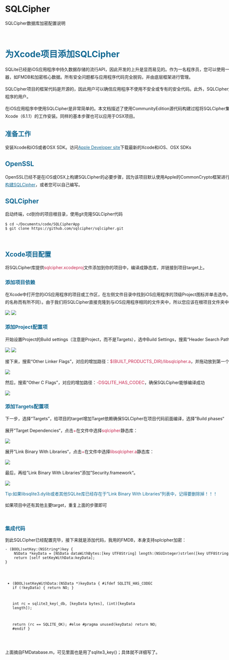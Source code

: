 # SQLCipher
SQLCipher数据库加密配置说明

<!DOCTYPE html>
<html>
<body>
<div style="width: 1200px;">
	<br>
	<h1 style="color: #146a94;">为Xcode项目添加SQLCipher</h1>
	<p style="line-height: 25px;">SQLite已经是iOS应用程序中持久数据存储的流行API，因此开发的上升是显而易见的。作为一名程序员，您可以使用一个稳定的，经过充分记录的API，它可以在Objective-C中提供许多好的包装器，如FMDB和加密核心数据。所有安全问题都与应用程序代码完全脱钩，并由底层框架进行管理。
	<p style="line-height: 25px;">SQLCipher项目的框架代码是开源的，因此用户可以确信应用程序不使用不安全或专有的安全代码。此外，SQLCipher还可以在Android，Linux，OSX和Windows上编译，用于开发跨平台应用程序的用户。</p>
	<p style="line-height: 25px;">在iOS应用程序中使用SQLCipher是非常简单的。本文档描述了使用CommunityEdition源代码构建过程将SQLCipher集成到现有的iOS项目中。本教程假定您熟悉基本的iOS应用程序开发和Xcode（6.1.1）的工作安装。同样的基本步骤也可以应用于OSX项目。</p>
	<h2 style="color: #146a94;">准备工作</h2>
	<p style="line-height: 25px;">安装Xcode和iOS或者OSX SDK。访问<a style="color: #146a94;" href="https://developer.apple.com/xcode/">Apple Developer site</a>下载最新的Xcode和iOS、OSX SDKs</p>
	<h2 style="color: #146a94;">OpenSSL</h2>
	<p style="line-height: 25px;">OpenSSL已经不是在iOS或OSX上构建SQLCipher的必要步骤，因为该项目默认使用Apple的CommonCrypto框架进行硬件加速加密。如果您愿意，您仍然可以使用<a style="color: #146a94;" href="https://www.zetetic.net/blog/2013/6/27/sqlcipher-220-release.html">其他加密程序（如OpenSSL）构建SQLCipher</a>，或者您可以自己编写。</p>
	<h2 style="color: #146a94;">SQLCipher</h2>
	<p style="line-height: 25px;">启动终端，cd到你的项目根目录，使用git克隆SQLCipher代码</p>
	<pre><code>$ cd ~/Documents/code/SQLCipherApp
$ git clone https://github.com/sqlcipher/sqlcipher.git</code></pre>
<br>
	<h2 style="color: #146a94;">Xcode项目配置</h2>
	<p style="line-height: 25px;">将SQLCipher库提供<font color="#c7254e">sqlcipher.xcodeproj</font>文件添加到你的项目中，编译成静态库，并链接到项目target上。</p>
	<h3 style="color: #146a94;">添加项目依赖</h3>
	<p style="line-height: 25px;">在Xcode中打开您的iOS应用程序的项目或工作区，在左侧文件目录中找到iOS应用程序的顶级Project图标并单击选中。右键单击该处，然后选择<font color="#146a94">“Add Files to 'XXX'”</font>（XXX将根据您的应用程序的名称而有所不同）。由于我们将SQLCipher直接克隆到与iOS应用程序相同的文件夹中，所以您应该在根项目文件夹中看到一个<font color="#c7254e">sqlcipher</font>文件夹。打开此文件夹并选择<font color="#c7254e">sqlcipher.xcodeproj</font>:</p>
	<img src="https://github.com/jakajacky/SQLCipher/blob/master/img/add-sqlcipher-project-file.png"></img>
	<img src="https://github.com/jakajacky/SQLCipher/blob/master/img/select-sqlcipher-project-file.png"></img>
<br>
	<h3 style="color: #146a94;">添加Project配置项</h3>
	<p style="line-height: 25px;">开始设置Project的Build settings（注意是Project，而不是Targets），选中Build Settings，搜索“Header Search Paths”，对应的增加路径：<font color="#c7254e">$(PROJECT_DIR)/sqlcipher</font>:</p>
	<img src="https://github.com/jakajacky/SQLCipher/blob/master/img/tech.png"></img>
	<img src="https://github.com/jakajacky/SQLCipher/blob/master/img/sqlcipher-xcode-header-search-paths.png"></img>
	<p style="line-height: 25px;">接下来，搜索“Other Linker Flags”，对应的增加路径：<font color="#c7254e">$(BUILT_PRODUCTS_DIR)/libsqlcipher.a</font>，并拖动放到第一个位置，以确保SQLCipher是第一个被链入你的项目的静态库</p>
	<img src="https://github.com/jakajacky/SQLCipher/blob/master/img/sqlcipher-xcode-other-linker-flags.png"></img>
	<p style="line-height: 25px;">然后，搜索“Other C Flags”，对应的增加路径：<font color="#c7254e">-DSQLITE_HAS_CODEC</font>，确保SQLCipher能够编译成功</p>
	<img src="https://github.com/jakajacky/SQLCipher/blob/master/img/sqlcipher-xcode-other-c-flags.png"></img>
<br>
	<h3 style="color: #146a94;">添加Targets配置项</h3>
	<p style="line-height: 25px;">下一步，选择“Targets”，给项目的target增加Target依赖确保SQLCipher在项目代码前面编译，选择”Build phases“</p>
	<p style="line-height: 25px;">展开”Target Dependencies“，点击<font color="#c7254e">+</font>在文件中选择<font color="#c7254e">sqlcipher</font>静态库：</p>
	<img src="https://github.com/jakajacky/SQLCipher/blob/master/img/sqlcipher-xcode-select-target-dependency.png"></img>
	<p style="line-height: 25px;">展开”Link Binary With Libraries“，点击<font color="#c7254e">+</font>在文件中选择<font color="#c7254e">libsqlcipher.a</font>静态库：</p>
	<img src="https://github.com/jakajacky/SQLCipher/blob/master/img/sqlcipher-xcode-link-binary-with-libraries.png"></img>
	<p style="line-height: 25px;">最后，再给”Link Binary With Libraries“添加”Security.framework“。</p>
	<img src="https://github.com/jakajacky/SQLCipher/blob/master/img/sqlcipher-add-security-framework.png"></img>
	<p style="line-height: 25px;color: #146a94">Tip:如果libsqlite3.dylib或者其他SQLite库已经存在于”Link Binary With Libraries“列表中，记得要删除掉！！！</p>
	<p>如果项目中还有其他主要target，重复上面的步骤即可</p>

<br>
	<h3 style="color: #146a94;">集成代码</h3>
	<p>到此SQLCipher已经配置完毕，接下来就是添加代码，我用的FMDB，本身支持splcipher加密：</p>
	<pre><code>- (BOOL)setKey:(NSString*)key {
    NSData *keyData = [NSData dataWithBytes:[key UTF8String] length:(NSUInteger)strlen([key UTF8String])];
    return [self setKeyWithData:keyData];
}

- (BOOL)setKeyWithData:(NSData *)keyData {
    #ifdef SQLITE_HAS_CODEC
    if (!keyData) {
        return NO;
    }
    
    int rc = sqlite3_key(_db, [keyData bytes], (int)[keyData length]);
    
    return (rc == SQLITE_OK);
    #else
    #pragma unused(keyData)
    return NO;
    #endif
}</code></pre>
	<br>
	<p>上面摘自FMDatabase.m，可见里面也是用了sqlite3_key()；具体就不详细写了。</p>

</div>
</body>
</html>
